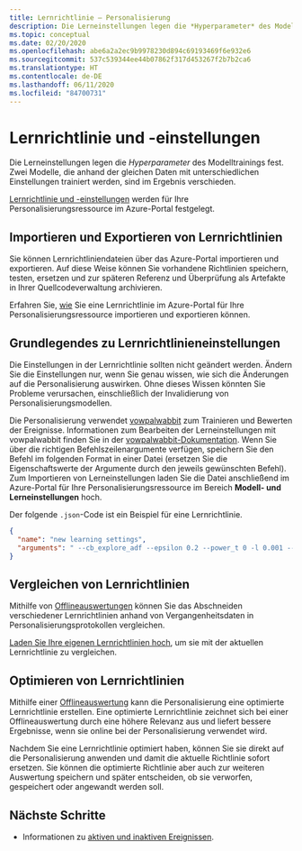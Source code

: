 ```yaml
---
title: Lernrichtlinie – Personalisierung
description: Die Lerneinstellungen legen die *Hyperparameter* des Modelltrainings fest. Zwei Modelle, die anhand der gleichen Daten mit unterschiedlichen Einstellungen trainiert werden, sind im Ergebnis verschieden.
ms.topic: conceptual
ms.date: 02/20/2020
ms.openlocfilehash: abe6a2a2ec9b9978230d894c69193469f6e932e6
ms.sourcegitcommit: 537c539344ee44b07862f317d453267f2b7b2ca6
ms.translationtype: HT
ms.contentlocale: de-DE
ms.lasthandoff: 06/11/2020
ms.locfileid: "84700731"
---
```

# <a name="learning-policy-and-settings"></a>Lernrichtlinie und -einstellungen

Die Lerneinstellungen legen die *Hyperparameter* des Modelltrainings fest. Zwei Modelle, die anhand der gleichen Daten mit unterschiedlichen Einstellungen trainiert werden, sind im Ergebnis verschieden.

[Lernrichtlinie und -einstellungen](how-to-settings.md#configure-rewards-for-the-feedback-loop) werden für Ihre Personalisierungsressource im Azure-Portal festgelegt.

## <a name="import-and-export-learning-policies"></a>Importieren und Exportieren von Lernrichtlinien

Sie können Lernrichtliniendateien über das Azure-Portal importieren und exportieren. Auf diese Weise können Sie vorhandene Richtlinien speichern, testen, ersetzen und zur späteren Referenz und Überprüfung als Artefakte in Ihrer Quellcodeverwaltung archivieren.

Erfahren Sie, [wie](how-to-manage-model.md#import-a-new-learning-policy) Sie eine Lernrichtlinie im Azure-Portal für Ihre Personalisierungsressource importieren und exportieren können.

## <a name="understand-learning-policy-settings"></a>Grundlegendes zu Lernrichtlinieneinstellungen

Die Einstellungen in der Lernrichtlinie sollten nicht geändert werden. Ändern Sie die Einstellungen nur, wenn Sie genau wissen, wie sich die Änderungen auf die Personalisierung auswirken. Ohne dieses Wissen könnten Sie Probleme verursachen, einschließlich der Invalidierung von Personalisierungsmodellen.

Die Personalisierung verwendet [vowpalwabbit](https://github.com/VowpalWabbit) zum Trainieren und Bewerten der Ereignisse. Informationen zum Bearbeiten der Lerneinstellungen mit vowpalwabbit finden Sie in der [vowpalwabbit-Dokumentation](https://github.com/VowpalWabbit/vowpal_wabbit/wiki/Command-line-arguments). Wenn Sie über die richtigen Befehlszeilenargumente verfügen, speichern Sie den Befehl im folgenden Format in einer Datei (ersetzen Sie die Eigenschaftswerte der Argumente durch den jeweils gewünschten Befehl). Zum Importieren von Lerneinstellungen laden Sie die Datei anschließend im Azure-Portal für Ihre Personalisierungsressource im Bereich **Modell- und Lerneinstellungen** hoch.

Der folgende `.json`-Code ist ein Beispiel für eine Lernrichtlinie.

```json
{
  "name": "new learning settings",
  "arguments": " --cb_explore_adf --epsilon 0.2 --power_t 0 -l 0.001 --cb_type mtr -q ::"
}
```

## <a name="compare-learning-policies"></a>Vergleichen von Lernrichtlinien

Mithilfe von [Offlineauswertungen](concepts-offline-evaluation.md) können Sie das Abschneiden verschiedener Lernrichtlinien anhand von Vergangenheitsdaten in Personalisierungsprotokollen vergleichen.

[Laden Sie Ihre eigenen Lernrichtlinien hoch](how-to-manage-model.md), um sie mit der aktuellen Lernrichtlinie zu vergleichen.

## <a name="optimize-learning-policies"></a>Optimieren von Lernrichtlinien

Mithilfe einer [Offlineauswertung](how-to-offline-evaluation.md) kann die Personalisierung eine optimierte Lernrichtlinie erstellen. Eine optimierte Lernrichtlinie zeichnet sich bei einer Offlineauswertung durch eine höhere Relevanz aus und liefert bessere Ergebnisse, wenn sie online bei der Personalisierung verwendet wird.

Nachdem Sie eine Lernrichtlinie optimiert haben, können Sie sie direkt auf die Personalisierung anwenden und damit die aktuelle Richtlinie sofort ersetzen. Sie können die optimierte Richtlinie aber auch zur weiteren Auswertung speichern und später entscheiden, ob sie verworfen, gespeichert oder angewandt werden soll.

## <a name="next-steps"></a>Nächste Schritte

* Informationen zu [aktiven und inaktiven Ereignissen](concept-active-inactive-events.md).
